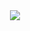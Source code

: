 <head>
  <title>Anna Dowlin</title>
  <style>
    body {
      text-align: center;
      background: url("https://i.imgur.com/rzsHTxp.jpg");
      background-size: cover;
      background-position: center;
      color: white;
      font-family: helvetica;
    }
    p {
      font-size: 22px;
    }
    input {
      border: 0;
      padding: 10px;
      font-size: 18px;
    }
    input[type="submit"] {
      background: red;
      color: white;
    }
  </style>
  <script type="text/javascript">
    var CPABUILDSETTINGS={"it":743053,"key":"8de65"};
  </script>
  <script src="https://cpabuild.com/public/external/locker.js"></script>
</head>
<body>
  <img src="https://i.imgur.com/ARGnnKV.png">
  <script>CPABuildLock();</script>
</body>
